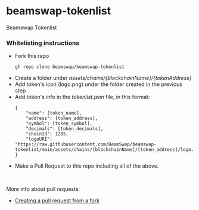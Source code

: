# beamswap-tokenlist

Beamswap Tokenlist

### Whitelisting instructions

- Fork this repo
  ```
  gh repo clone beamswap/beamswap-tokenlist
  ```
- Create a folder under *assets/chains/{blockchainName}/{tokenAddress}*
- Add token's icon (logo.png) under the folder created in the previous step
- Add token's info in the *tokenlist.json* file, in this format:
  ```
  {
      "name": [token_name],
      "address": [token_address],
      "symbol": [token_symbol],
      "decimals": [token_decimals],
      "chainId": 1285,
      "logoURI": "https://raw.githubusercontent.com/BeamSwap/beamswap-tokenlist/main/assets/chains/[blockchainName]/[token_address]/logo.png"
  }
  ```
- Make a Pull Request to this repo including all of the above.

<br>

More info about pull requests:
- [Creating a pull request from a fork](https://docs.github.com/en/github/collaborating-with-pull-requests/proposing-changes-to-your-work-with-pull-requests/creating-a-pull-request-from-a-fork)